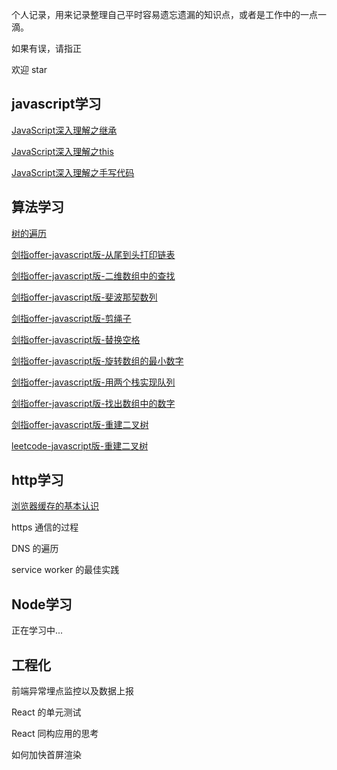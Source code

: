 个人记录，用来记录整理自己平时容易遗忘遗漏的知识点，或者是工作中的一点一滴。

如果有误，请指正

欢迎 star

## javascript学习

[JavaScript深入理解之继承](https://github.com/plane-hjh/blog1/issues/1)

[JavaScript深入理解之this](https://github.com/plane-hjh/blog1/issues/2)

[JavaScript深入理解之手写代码](https://github.com/plane-hjh/blog1/issues/3)

## 算法学习

[树的遍历](https://github.com/plane-hjh/blog1/issues/4)

[剑指offer-javascript版-从尾到头打印链表](https://github.com/plane-hjh/blog1/issues/6)

[剑指offer-javascript版-二维数组中的查找](https://github.com/plane-hjh/blog1/issues/7)

[剑指offer-javascript版-斐波那契数列](https://github.com/plane-hjh/blog1/issues/8)

[剑指offer-javascript版-剪绳子](https://github.com/plane-hjh/blog1/issues/9)

[剑指offer-javascript版-替换空格](https://github.com/plane-hjh/blog1/issues/10)

[剑指offer-javascript版-旋转数组的最小数字](https://github.com/plane-hjh/blog1/issues/11)

[剑指offer-javascript版-用两个栈实现队列](https://github.com/plane-hjh/blog1/issues/12)

[剑指offer-javascript版-找出数组中的数字](https://github.com/plane-hjh/blog1/issues/13)

[剑指offer-javascript版-重建二叉树](https://github.com/plane-hjh/blog1/issues/14)

[leetcode-javascript版-重建二叉树](https://github.com/plane-hjh/blog1/issues/15)

## http学习

[浏览器缓存的基本认识](https://github.com/plane-hjh/blog1/issues/5)

https 通信的过程

DNS 的遍历

service worker 的最佳实践

## Node学习

正在学习中...

## 工程化

前端异常埋点监控以及数据上报

React 的单元测试

React 同构应用的思考

如何加快首屏渲染
